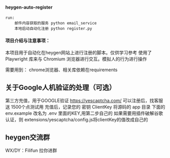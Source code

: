 
#### heygen-auto-register
```
run: 
    邮件内容获取的服务 python email_service
    本地启动自动化注册 python register.py

```

#### 项目介绍与注意事项： 
本项目用于自动化在heygen网站上进行注册的脚本。仅供学习参考
使用了 Playwright 库来与 Chromium 浏览器进行交互。模拟人的行为进行操作

需要用到：
chrome浏览器、相关库依赖在requirements

## 关于Google人机验证的处理（可选）
第三方充值，用于GOOGLE验证 https://yescaptcha.com/
可以注册后，找客服送 1500个点测试用
充值后，记录您的 密钥 ClientKey
将源码的 app 目录 下面的 env.example 改名为 .env 里面的KEY,用第二步自己的
如果需要用插件破解谷歌认证，则 extensions/yescaptcha/config.js将clientKey的值改成自己的

## heygen交流群
WX/DY：Filifun
拉你进群
